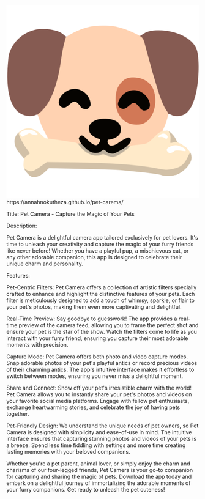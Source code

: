 <img src="logo.png" alt="logo">
https://annahnokutheza.github.io/pet-carema/

Title: Pet Camera - Capture the Magic of Your Pets

Description:

Pet Camera is a delightful camera app tailored exclusively for pet lovers. It's time to unleash your creativity and capture the magic of your furry friends like never before! Whether you have a playful pup, a mischievous cat, or any other adorable companion, this app is designed to celebrate their unique charm and personality.

Features:

Pet-Centric Filters:
Pet Camera offers a collection of artistic filters specially crafted to enhance and highlight the distinctive features of your pets. Each filter is meticulously designed to add a touch of whimsy, sparkle, or flair to your pet's photos, making them even more captivating and delightful.

Real-Time Preview:
Say goodbye to guesswork! The app provides a real-time preview of the camera feed, allowing you to frame the perfect shot and ensure your pet is the star of the show. Watch the filters come to life as you interact with your furry friend, ensuring you capture their most adorable moments with precision.

Capture Mode:
Pet Camera offers both photo and video capture modes. Snap adorable photos of your pet's playful antics or record precious videos of their charming antics. The app's intuitive interface makes it effortless to switch between modes, ensuring you never miss a delightful moment.

Share and Connect:
Show off your pet's irresistible charm with the world! Pet Camera allows you to instantly share your pet's photos and videos on your favorite social media platforms. Engage with fellow pet enthusiasts, exchange heartwarming stories, and celebrate the joy of having pets together.

Pet-Friendly Design:
We understand the unique needs of pet owners, so Pet Camera is designed with simplicity and ease-of-use in mind. The intuitive interface ensures that capturing stunning photos and videos of your pets is a breeze. Spend less time fiddling with settings and more time creating lasting memories with your beloved companions.

Whether you're a pet parent, animal lover, or simply enjoy the charm and charisma of our four-legged friends, Pet Camera is your go-to companion for capturing and sharing the magic of pets. Download the app today and embark on a delightful journey of immortalizing the adorable moments of your furry companions. Get ready to unleash the pet cuteness!
